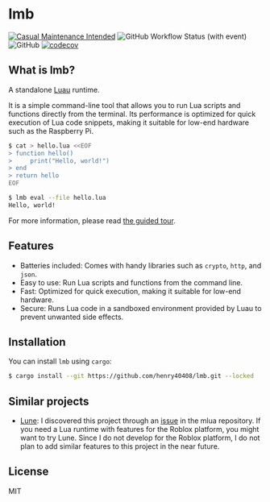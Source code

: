 # lmb

[![Casual Maintenance Intended](https://casuallymaintained.tech/badge.svg)](https://casuallymaintained.tech/)
![GitHub Workflow Status (with event)](https://img.shields.io/github/actions/workflow/status/henry40408/lmb/.github%2Fworkflows%2Fworkflow.yaml)
![GitHub](https://img.shields.io/github/license/henry40408/lmb)
[![codecov](https://codecov.io/gh/henry40408/lmb/graph/badge.svg?token=O7WLYVEX0E)](https://codecov.io/gh/henry40408/lmb)

## What is lmb?

A standalone [Luau](https://luau.org) runtime.

It is a simple command-line tool that allows you to run Lua scripts and functions directly from the terminal. Its performance is optimized for quick execution of Lua code snippets, making it suitable for low-end hardware such as the Raspberry Pi.

```bash
$ cat > hello.lua <<EOF
> function hello()
>     print("Hello, world!")
> end
> return hello
EOF

$ lmb eval --file hello.lua
Hello, world!
```

For more information, please read [the guided tour](GUIDED_TOUR.md).

## Features

- Batteries included: Comes with handy libraries such as `crypto`, `http`, and `json`.
- Easy to use: Run Lua scripts and functions from the command line.
- Fast: Optimized for quick execution, making it suitable for low-end hardware.
- Secure: Runs Lua code in a sandboxed environment provided by Luau to prevent unwanted side effects.

## Installation

You can install `lmb` using `cargo`:

```bash
$ cargo install --git https://github.com/henry40408/lmb.git --locked
```

## Similar projects

- [Lune](https://github.com/lune-org/lune): I discovered this project through an [issue](https://github.com/mlua-rs/mlua/issues/620) in the mlua repository. If you need a Lua runtime with features for the Roblox platform, you might want to try Lune. Since I do not develop for the Roblox platform, I do not plan to add similar features to this project in the near future.

## License

MIT
